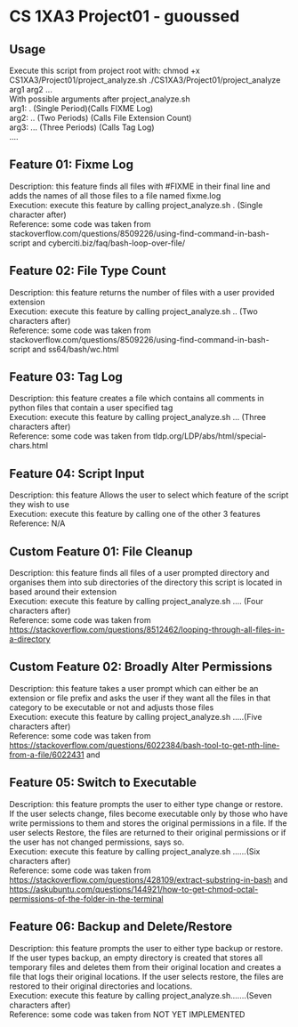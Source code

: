  
# CS 1XA3 Project01 - guoussed
## Usage
Execute this script from project root with:
chmod +x CS1XA3/Project01/project_analyze.sh
./CS1XA3/Project01/project_analyze arg1 arg2 ...\
With possible arguments after project_analyze.sh\
arg1: . (Single Period)(Calls FIXME Log)\
arg2: .. (Two Periods) (Calls File Extension Count)\
arg3: ... (Three Periods) (Calls Tag Log)\
....
## Feature 01: Fixme Log
Description: this feature finds all files with #FIXME in their final line and adds the names of all those files to a file named fixme.log\
Execution: execute this feature by calling project_analyze.sh . (Single character after)\
Reference: some code was taken from stackoverflow.com/questions/8509226/using-find-command-in-bash-script and cyberciti.biz/faq/bash-loop-over-file/
## Feature 02: File Type Count
Description: this feature returns the number of files with a user provided extension\
Execution: execute this feature by calling project_analyze.sh .. (Two characters after)\
Reference: some code was taken from stackoverflow.com/questions/8509226/using-find-command-in-bash-script and ss64/bash/wc.html
## Feature 03: Tag Log
Description: this feature creates a file which contains all comments in python files that contain a user specified tag\
Execution: execute this feature by calling project_analyze.sh ... (Three characters after)\
Reference: some code was taken from tldp.org/LDP/abs/html/special-chars.html
## Feature 04: Script Input
Description: this feature Allows the user to select which feature of the script they wish to use\
Execution: execute this feature by calling one of the other 3 features\
Reference: N/A
## Custom Feature 01: File Cleanup
Description: this feature finds all files of a user prompted directory and organises them into sub directories of the directory this script is located in based around their extension\
Execution: execute this feature by calling project_analyze.sh .... (Four characters after)\
Reference: some code was taken from https://stackoverflow.com/questions/8512462/looping-through-all-files-in-a-directory
## Custom  Feature 02: Broadly Alter Permissions
Description: this feature takes a user prompt which can either be an extension or file prefix and asks the user if they want all the files in that category to be executable or not and adjusts those files\
Execution: execute this feature by calling project_analyze.sh .....(Five characters after)\
Reference: some code was taken from https://stackoverflow.com/questions/6022384/bash-tool-to-get-nth-line-from-a-file/6022431 and 
## Feature 05: Switch to Executable
Description: this feature prompts the user to either type change or restore. If the user selects change, files become executable only by those who have write permissions to them and stores the original permissions in a file.
If the user selects Restore, the files are returned to their original permissions or if the user has not changed permissions, says so.\
Execution: execute this feature by calling project_analyze.sh ......(Six characters after)\
Reference: some code was taken from https://stackoverflow.com/questions/428109/extract-substring-in-bash and 
https://askubuntu.com/questions/144921/how-to-get-chmod-octal-permissions-of-the-folder-in-the-terminal
## Feature 06: Backup and Delete/Restore
Description: this feature prompts the user to either type backup or restore. If the user types backup, an empty directory is created that stores all temporary files and deletes them from their original location and creates a file
that logs their original locations. If the user selects restore, the files are restored to their original directories and locations.\
Execution: execute this feature by calling project_analyze.sh.......(Seven characters after)\
Reference: some code was taken from NOT YET IMPLEMENTED

